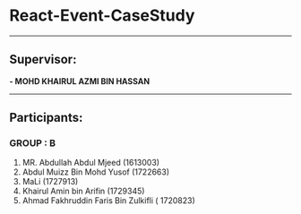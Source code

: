 # React-Event-CaseStudy
* * * * *

## Supervisor:

**- MOHD KHAIRUL AZMI BIN HASSAN**
* * * * *

## Participants:
### GROUP  : **B**
1. MR. Abdullah Abdul Mjeed (1613003)
2. Abdul Muizz Bin Mohd Yusof (1722663)
3. MaLi (1727913)
4. Khairul Amin bin Arifin (1729345)
5. Ahmad Fakhruddin Faris Bin Zulkifli ( 1720823)

